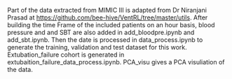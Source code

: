 Part of the data extracted from MIMIC III is adapted from Dr Niranjani Prasad at https://github.com/bee-hive/VentRL/tree/master/utils. After building the time Frame of the included patients on an hour basis, blood pressure and and SBT are also added in add_bloodpre.ipynb and add_sbt.ipynb. Then the date is processed in data_process.ipynb to generate the training, validation and test dataset for this work. Extubation_failure cohort is generated in extubaition_failure_data_process.ipynb.
PCA_visu gives a PCA visuliation of the data. 
